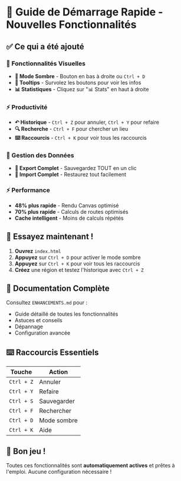 # 🚀 Guide de Démarrage Rapide - Nouvelles Fonctionnalités

## ✅ Ce qui a été ajouté

### 🎨 Fonctionnalités Visuelles
- **🌙 Mode Sombre** - Bouton en bas à droite ou `Ctrl + D`
- **🎨 Tooltips** - Survolez les boutons pour voir les infos
- **📊 Statistiques** - Cliquez sur "📊 Stats" en haut à droite

### ⚡ Productivité
- **↶ Historique** - `Ctrl + Z` pour annuler, `Ctrl + Y` pour refaire
- **🔍 Recherche** - `Ctrl + F` pour chercher un lieu
- **⌨️ Raccourcis** - `Ctrl + K` pour voir tous les raccourcis

### 💾 Gestion des Données
- **💾 Export Complet** - Sauvegardez TOUT en un clic
- **📂 Import Complet** - Restaurez tout facilement

### ⚡ Performance
- **48% plus rapide** - Rendu Canvas optimisé
- **70% plus rapide** - Calculs de routes optimisés
- **Cache intelligent** - Moins de calculs répétés

## 🎯 Essayez maintenant !

1. **Ouvrez** `index.html`
2. **Appuyez** sur `Ctrl + D` pour activer le mode sombre
3. **Appuyez** sur `Ctrl + K` pour voir tous les raccourcis
4. **Créez** une région et testez l'historique avec `Ctrl + Z`

## 📖 Documentation Complète

Consultez `ENHANCEMENTS.md` pour :
- Guide détaillé de toutes les fonctionnalités
- Astuces et conseils
- Dépannage
- Configuration avancée

## ⌨️ Raccourcis Essentiels

| Touche | Action |
|--------|--------|
| `Ctrl + Z` | Annuler |
| `Ctrl + Y` | Refaire |
| `Ctrl + S` | Sauvegarder |
| `Ctrl + F` | Rechercher |
| `Ctrl + D` | Mode sombre |
| `Ctrl + K` | Aide |

## 🎉 Bon jeu !

Toutes ces fonctionnalités sont **automatiquement actives** et prêtes à l'emploi.
Aucune configuration nécessaire !

